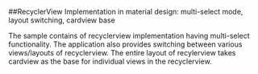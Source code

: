 ##RecyclerView Implementation in material design: multi-select mode, layout switching, cardview base

The sample contains of recyclerview implementation having multi-select functionality. 
The application also provides switching between various views/layouts of recyclerview. 
The entire layout of recylerview takes cardview as the base for individual views in the recyclerview.
